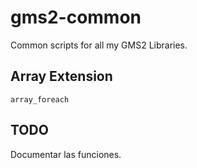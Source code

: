 # gms2-common
Common scripts for all my GMS2 Libraries.

## Array Extension
```
array_foreach
```

## TODO

Documentar las funciones.
